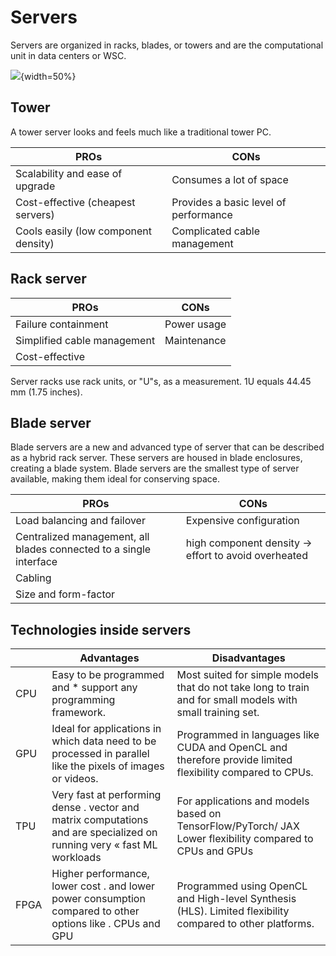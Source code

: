 
# Servers

Servers are organized in racks, blades, or towers and are the computational unit in data centers or WSC.

![](2d7790e4bd72220a96cc3b2b5245e508.png){width=50%}


## Tower 

A tower server looks and feels much like a traditional tower PC.

| PROs  | CONs| 
|---|----|
| Scalability and ease of upgrade | Consumes a lot of space |
| Cost-effective (cheapest servers) | Provides a basic level of performance |
| Cools easily (low component density) | Complicated cable management|


## Rack server

| PROs                        | CONs        |
| --------------------------- | ----------- |
| Failure containment         | Power usage |
| Simplified cable management |         Maintenance    |
| Cost-effective                            |             |

Server racks use rack units, or "U"s, as a measurement. 1U equals 44.45 mm (1.75 inches).

## Blade server 

Blade servers are a new and advanced type of server that can be described as a hybrid rack server. These servers are housed in blade enclosures, creating a blade system. Blade servers are the smallest type of server available, making them ideal for conserving space.

| PROs                                                               | CONs                                                 |
| ------------------------------------------------------------------ | ---------------------------------------------------- |
| Load balancing and failover                                        | Expensive configuration                              |
| Centralized management, all blades connected to a single interface | high component density -> effort to avoid overheated |
| Cabling                                                            |                                                      |
|                              Size and form-factor                                      |                                                      |


## Technologies inside servers

|     | Advantages | Disadvantages |
| --- | ---------- | ------------- |
| CPU | Easy to be programmed and * support any programming framework. | Most suited for simple models that do not take long to train and for small models with small training set.               |
| GPU |   Ideal for applications in which data need to be processed in parallel like the pixels of images or videos. | Programmed in languages like CUDA and OpenCL and therefore provide limited flexibility compared to CPUs. |
| TPU | Very fast at performing dense . vector and matrix computations  and are specialized on running very « fast ML workloads | For applications and models based on TensorFlow/PyTorch/ JAX Lower flexibility compared to CPUs and GPUs |
| FPGA | Higher performance, lower cost . and lower power consumption compared to other options like . CPUs and GPU | Programmed using OpenCL and High-level Synthesis (HLS). Limited flexibility compared to other platforms. |


